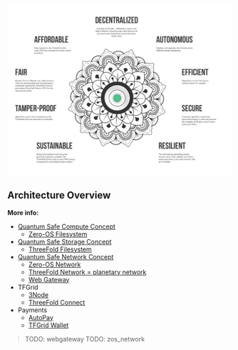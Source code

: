 ![](img/architecture_why_us.png)

## Architecture Overview

**More info:**

- [Quantum Safe Compute Concept](threefold:quantumsafe_compute_concept)
  - [Zero-OS Filesystem](threefold:zos_fs)
- [Quantum Safe Storage Concept](threefold:quantumsafe_storage_concept)
  - [ThreeFold Filesystem](threefold:threefold_fs)
- [Quantum Safe Network Concept](threefold:quantumsafe_network_concept)
  - [Zero-OS Network](threefold:zos_network)
  - [ThreeFold Network = planetary network](threefold:threefold_network)
  - [Web Gateway](threefold:webgateway)
- TFGrid
  - [3Node](threefold:3node)
  - [ThreeFold Connect](threefold:tfconnect)
- Payments
  - [AutoPay](twin:twin:autopay)
  - [TFGrid Wallet](threefold:wallet)

> TODO: webgateway
> TODO: zos_network
